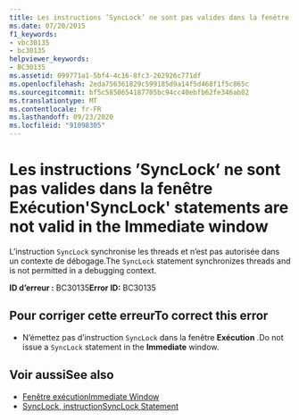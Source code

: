 ```yaml
---
title: Les instructions ’SyncLock’ ne sont pas valides dans la fenêtre Exécution
ms.date: 07/20/2015
f1_keywords:
- vbc30135
- bc30135
helpviewer_keywords:
- BC30135
ms.assetid: 099771a1-5bf4-4c16-8fc3-262926c771df
ms.openlocfilehash: 2eda756361829c599185d9a14f5d468f1f5c865c
ms.sourcegitcommit: bf5c5850654187705bc94cc40ebfb62fe346ab02
ms.translationtype: MT
ms.contentlocale: fr-FR
ms.lasthandoff: 09/23/2020
ms.locfileid: "91098305"
---
```

# <a name="synclock-statements-are-not-valid-in-the-immediate-window"></a><span data-ttu-id="b3ce5-102">Les instructions ’SyncLock’ ne sont pas valides dans la fenêtre Exécution</span><span class="sxs-lookup"><span data-stu-id="b3ce5-102">'SyncLock' statements are not valid in the Immediate window</span></span>

<span data-ttu-id="b3ce5-103">L’instruction `SyncLock` synchronise les threads et n’est pas autorisée dans un contexte de débogage.</span><span class="sxs-lookup"><span data-stu-id="b3ce5-103">The `SyncLock` statement synchronizes threads and is not permitted in a debugging context.</span></span>  
  
 <span data-ttu-id="b3ce5-104">**ID d’erreur :** BC30135</span><span class="sxs-lookup"><span data-stu-id="b3ce5-104">**Error ID:** BC30135</span></span>  
  
## <a name="to-correct-this-error"></a><span data-ttu-id="b3ce5-105">Pour corriger cette erreur</span><span class="sxs-lookup"><span data-stu-id="b3ce5-105">To correct this error</span></span>  
  
- <span data-ttu-id="b3ce5-106">N’émettez pas d’instruction `SyncLock` dans la fenêtre **Exécution** .</span><span class="sxs-lookup"><span data-stu-id="b3ce5-106">Do not issue a `SyncLock` statement in the **Immediate** window.</span></span>  
  
## <a name="see-also"></a><span data-ttu-id="b3ce5-107">Voir aussi</span><span class="sxs-lookup"><span data-stu-id="b3ce5-107">See also</span></span>

- [<span data-ttu-id="b3ce5-108">Fenêtre exécution</span><span class="sxs-lookup"><span data-stu-id="b3ce5-108">Immediate Window</span></span>](/visualstudio/ide/reference/immediate-window)
- [<span data-ttu-id="b3ce5-109">SyncLock, instruction</span><span class="sxs-lookup"><span data-stu-id="b3ce5-109">SyncLock Statement</span></span>](../language-reference/statements/synclock-statement.md)
